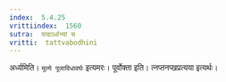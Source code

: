 ```yaml
---
index:  5.4.25
vrittiindex:  1560
sutra:  पादाऽर्धाभ्यां च
vritti:  tattvabodhini 
---
```


अर्ध्यमिति। `मूल्ये पूजाविधावर्घः` इत्यमरः। पूर्वोक्ता इति। त्नप्तनप्खप्रत्यया इत्यर्थः।

